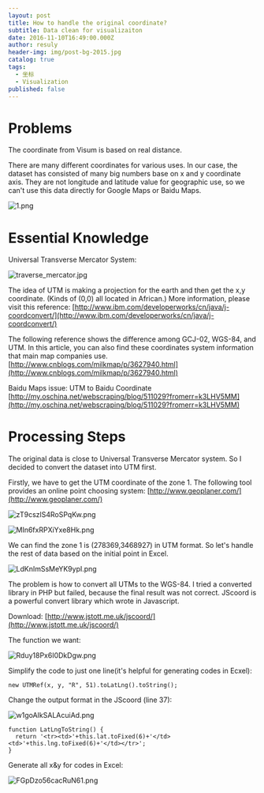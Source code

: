 ```yaml
---
layout: post
title: How to handle the original coordinate?
subtitle: Data clean for visualizaiton
date: 2016-11-10T16:49:00.000Z
author: resuly
header-img: img/post-bg-2015.jpg
catalog: true
tags:
  - 坐标
  - Visualization
published: false
---
```


# Problems
The coordinate from Visum is based on real distance.

There are many different coordinates for various uses. In our case, the dataset has consisted of many big numbers base on x and y coordinate axis. They are not longitude and latitude value for geographic use, so we can't use this data directly for Google Maps or Baidu Maps.

![1.png]({{site.baseurl}}/img/in-post/2016-11-10/1.png)

# Essential Knowledge
Universal Transverse Mercator System:

![traverse_mercator.jpg]({{site.baseurl}}/img/in-post/2016-11-10/traverse_mercator.jpg)

The idea of UTM is making a projection for the earth and then get the x,y coordinate. (Kinds of (0,0) all located in African.)
More information, please visit this reference: 
[http://www.ibm.com/developerworks/cn/java/j-coordconvert/](http://www.ibm.com/developerworks/cn/java/j-coordconvert/)

The following reference shows the difference among GCJ-02, WGS-84, and UTM. In this article, you can also find these coordinates system information that main map companies use.
[http://www.cnblogs.com/milkmap/p/3627940.html](http://www.cnblogs.com/milkmap/p/3627940.html)

Baidu Maps issue: UTM to Baidu Coordinate
[http://my.oschina.net/webscraping/blog/511029?fromerr=k3LHV5MM](http://my.oschina.net/webscraping/blog/511029?fromerr=k3LHV5MM)

# Processing Steps
The original data is close to Universal Transverse Mercator system. So I decided to convert the dataset into UTM first.

Firstly, we have to get the UTM coordinate of the zone 1. The following tool provides an online point choosing system:
[http://www.geoplaner.com/](http://www.geoplaner.com/)

![zT9cszlS4RoSPqKw.png]({{site.baseurl}}/img/in-post/2016-11-10/zT9cszlS4RoSPqKw.png)

![MIn6fxRPXiYxe8Hk.png]({{site.baseurl}}/img/in-post/2016-11-10/MIn6fxRPXiYxe8Hk.png)

We can find the zone 1 is (278369,3468927) in UTM format. So let's handle the rest of data based on the initial point in Excel.

![LdKnImSsMeYK9ypI.png]({{site.baseurl}}/img/in-post/2016-11-10/LdKnImSsMeYK9ypI.png)

The problem is how to convert all UTMs to the WGS-84. I tried a converted library in PHP but failed, because the final result was not correct. JScoord is a powerful convert library which wrote in Javascript.

Download: [http://www.jstott.me.uk/jscoord/](http://www.jstott.me.uk/jscoord/)

The function we want:

![Rduy18Px6I0DkDgw.png]({{site.baseurl}}/img/in-post/2016-11-10/Rduy18Px6I0DkDgw.png)


Simplify the code to just one line(it's helpful for generating codes in Ecxel):

`new UTMRef(x, y, "R", 51).toLatLng().toString();`

Change the output format in the JScoord (line 37):

![w1goAIkSALAcuiAd.png]({{site.baseurl}}/img/in-post/2016-11-10/w1goAIkSALAcuiAd.png)

```
function LatLngToString() {
  return '<tr><td>'+this.lat.toFixed(6)+'</td><td>'+this.lng.toFixed(6)+'</td></tr>';
}
```

Generate all x&y for codes in Excel:

![FGpDzo56cacRuN61.png]({{site.baseurl}}/img/in-post/2016-11-10/FGpDzo56cacRuN61.png)




